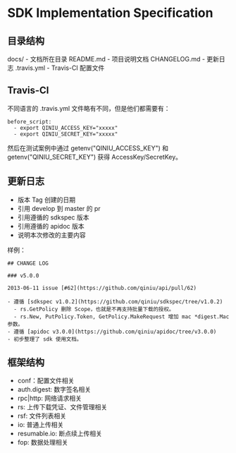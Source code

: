 # SDK Implementation Specification


## 目录结构

docs/			- 文档所在目录
README.md		- 项目说明文档
CHANGELOG.md	- 更新日志
.travis.yml		- Travis-CI 配置文件


## Travis-CI

不同语言的 .travis.yml 文件略有不同，但是他们都需要有：

```
before_script:
  - export QINIU_ACCESS_KEY="xxxxx"
  - export QINIU_SECRET_KEY="xxxxx"
```

然后在测试案例中通过 getenv("QINIU_ACCESS_KEY") 和 getenv("QINIU_SECRET_KEY") 获得 AccessKey/SecretKey。


## 更新日志

- 版本 Tag 创建的日期
- 引用 develop 到 master 的 pr
- 引用遵循的 sdkspec 版本
- 引用遵循的 apidoc 版本
- 说明本次修改的主要内容

样例：

```
## CHANGE LOG

### v5.0.0

2013-06-11 issue [#62](https://github.com/qiniu/api/pull/62)

- 遵循 [sdkspec v1.0.2](https://github.com/qiniu/sdkspec/tree/v1.0.2)
  - rs.GetPolicy 删除 Scope，也就是不再支持批量下载的授权。
  - rs.New, PutPolicy.Token, GetPolicy.MakeRequest 增加 mac *digest.Mac 参数。
- 遵循 [apidoc v3.0.0](https://github.com/qiniu/apidoc/tree/v3.0.0)
- 初步整理了 sdk 使用文档。
```


## 框架结构

- conf：配置文件相关
- auth.digest: 数字签名相关
- rpc|http: 网络请求相关
- rs: 上传下载凭证、文件管理相关
- rsf: 文件列表相关
- io: 普通上传相关
- resumable.io: 断点续上传相关
- fop: 数据处理相关

